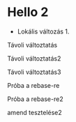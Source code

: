# Hello 2

* Lokális változás 1.

Távoli változtatás

Távoli változtatás2

Távoli változtatás3

Próba a rebase-re

Próba a rebase-re2

amend tesztelése2

